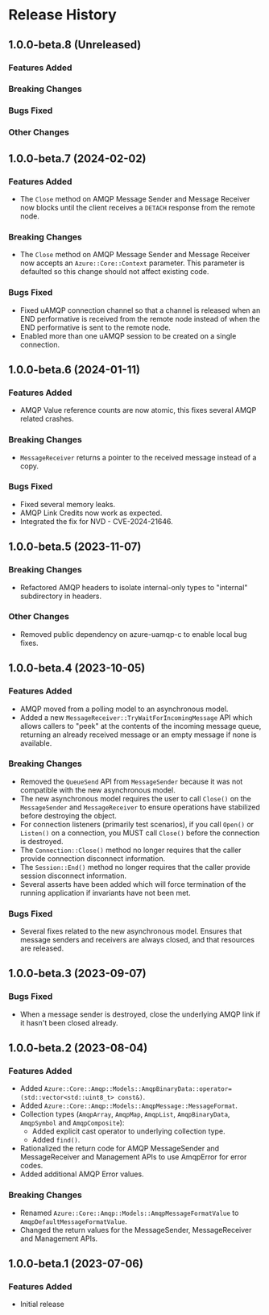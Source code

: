 # Release History

## 1.0.0-beta.8 (Unreleased)

### Features Added

### Breaking Changes

### Bugs Fixed

### Other Changes

## 1.0.0-beta.7 (2024-02-02)

### Features Added

- The `Close` method on AMQP Message Sender and Message Receiver now blocks until the client receives a `DETACH` response from the remote node.

### Breaking Changes

- The `Close` method on AMQP Message Sender and Message Receiver now accepts an `Azure::Core::Context` parameter. This parameter is defaulted so this change should not affect existing code.

### Bugs Fixed

- Fixed uAMQP connection channel so that a channel is released when an END performative is received from the remote node instead of when the END performative is sent to the remote node.
- Enabled more than one uAMQP session to be created on a single connection.

## 1.0.0-beta.6 (2024-01-11)

### Features Added

- AMQP Value reference counts are now atomic, this fixes several AMQP related crashes.

### Breaking Changes

- `MessageReceiver` returns a pointer to the received message instead of a copy.

### Bugs Fixed

- Fixed several memory leaks.
- AMQP Link Credits now work as expected.
- Integrated the fix for NVD - CVE-2024-21646.

## 1.0.0-beta.5 (2023-11-07)

### Breaking Changes

- Refactored AMQP headers to isolate internal-only types to "internal" subdirectory in headers.

### Other Changes

- Removed public dependency on azure-uamqp-c to enable local bug fixes.

## 1.0.0-beta.4 (2023-10-05)

### Features Added

- AMQP moved from a polling model to an asynchronous model.
- Added a new `MessageReceiver::TryWaitForIncomingMessage` API which allows callers to "peek" at the contents of 
the incoming message queue, returning an already received message or an empty message if none is available.

### Breaking Changes

- Removed the `QueueSend` API from `MessageSender` because it was not compatible with the new asynchronous model.
- The new asynchronous model requires the user to call `Close()` on the `MessageSender` and `MessageReceiver` 
to ensure operations have stabilized before destroying the object.
- For connection listeners (primarily test scenarios), if you call `Open()` or `Listen()` on a connection, you MUST call `Close()` 
before the connection is destroyed.
- The `Connection::Close()` method no longer requires that the caller provide connection disconnect information.
- The `Session::End()` method no longer requires that the caller provide session disconnect information.
- Several asserts have been added which will force termination of the running application if invariants have not been met.

### Bugs Fixed

- Several fixes related to the new asynchronous model. Ensures that message senders and receivers are always closed, 
and that resources are released.

## 1.0.0-beta.3 (2023-09-07)

### Bugs Fixed

- When a message sender is destroyed, close the underlying AMQP link if it hasn't been closed already.

## 1.0.0-beta.2 (2023-08-04)

### Features Added

- Added `Azure::Core::Amqp::Models::AmqpBinaryData::operator=(std::vector<std::uint8_t> const&)`.
- Added `Azure::Core::Amqp::Models::AmqpMessage::MessageFormat`.
- Collection types (`AmqpArray`, `AmqpMap`, `AmqpList`, `AmqpBinaryData`, `AmqpSymbol` and `AmqpComposite`):
  - Added explicit cast operator to underlying collection type.
  - Added `find()`.
- Rationalized the return code for AMQP MessageSender and MessageReceiver and Management APIs to use AmqpError for error codes.
- Added additional AMQP Error values.

### Breaking Changes

- Renamed `Azure::Core::Amqp::Models::AmqpMessageFormatValue` to `AmqpDefaultMessageFormatValue`.
- Changed the return values for the MessageSender, MessageReceiver and Management APIs.

## 1.0.0-beta.1 (2023-07-06)

### Features Added

- Initial release
